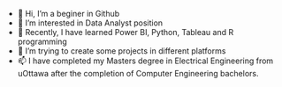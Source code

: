 - 👋 Hi, I’m a beginer in Github
- 👀 I’m interested in Data Analyst position
- 🌱 Recently, I have learned Power BI, Python, Tableau and R programming
- 💞️ I’m trying to create some projects in different platforms
- 📫 I have completed my Masters degree in Electrical Engineering from uOttawa after the completion of Computer Engineering bachelors. 
